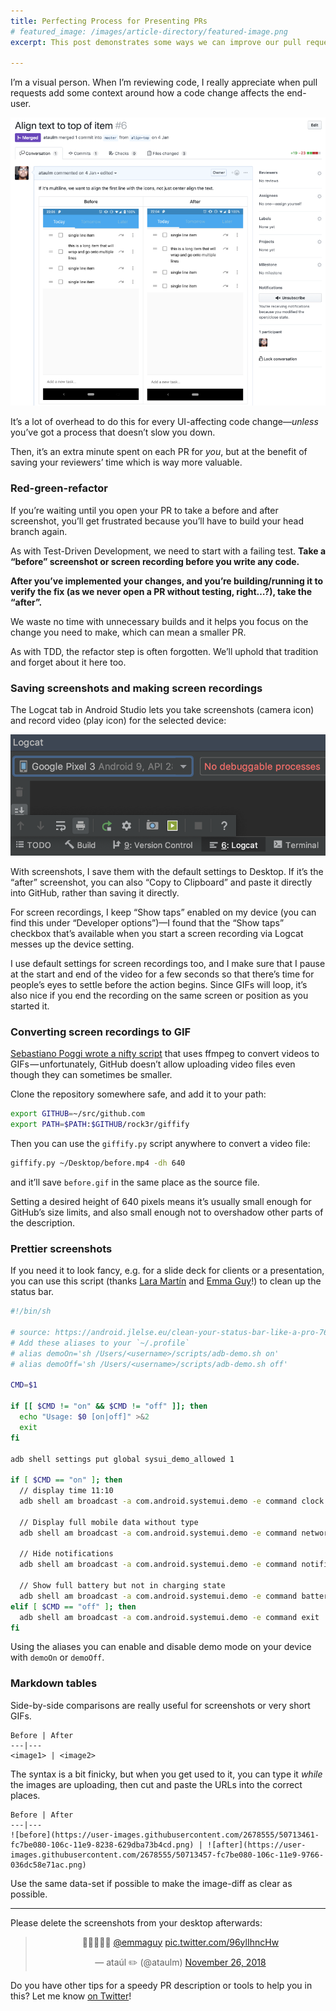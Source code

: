 ```yaml
---
title: Perfecting Process for Presenting PRs
# featured_image: /images/article-directory/featured-image.png
excerpt: This post demonstrates some ways we can improve our pull request process to add important information to help the reviewer understand our changes faster.

---
```


I’m a visual person. When I’m reviewing code, I really appreciate when pull requests add some context around how a code change affects the end-user.

![PR description for Chunks — showing before and after comparison for a UI change](/images/perfect-prs/pr-desc.png)

It’s a lot of overhead to do this for every UI-affecting code change—_unless_ you’ve got a process that doesn’t slow you down.

Then, it’s an extra minute spent on each PR for _you_, but at the benefit of saving your reviewers’ time which is way more valuable.

### Red-green-refactor

If you’re waiting until you open your PR to take a before and after screenshot, you’ll get frustrated because you’ll have to build your head branch again.

As with Test-Driven Development, we need to start with a failing test. **Take a “before” screenshot or screen recording before you write any code.**

**After you’ve implemented your changes, and you’re building/running it to verify the fix (as we never open a PR without testing, right…?), take the “after”.**

We waste no time with unnecessary builds and it helps you focus on the change you need to make, which can mean a smaller PR.

As with TDD, the refactor step is often forgotten. We’ll uphold that tradition and forget about it here too.

### Saving screenshots and making screen recordings

The Logcat tab in Android Studio lets you take screenshots (camera icon) and record video (play icon) for the selected device:

![](/images/perfect-prs/logcat-camera.png)

With screenshots, I save them with the default settings to Desktop. If it’s the “after” screenshot, you can also “Copy to Clipboard” and paste it directly into GitHub, rather than saving it directly.

For screen recordings, I keep “Show taps” enabled on my device (you can find this under “Developer options”)—I found that the “Show taps” checkbox that’s available when you start a screen recording via Logcat messes up the device setting.

I use default settings for screen recordings too, and I make sure that I pause at the start and end of the video for a few seconds so that there’s time for people’s eyes to settle before the action begins. Since GIFs will loop, it’s also nice if you end the recording on the same screen or position as you started it.

### Converting screen recordings to GIF

[Sebastiano Poggi wrote a nifty script](https://github.com/rock3r/giffify) that uses ffmpeg to convert videos to GIFs — unfortunately, GitHub doesn’t allow uploading video files even though they can sometimes be smaller.

Clone the repository somewhere safe, and add it to your path:

```bash
export GITHUB=~/src/github.com
export PATH=$PATH:$GITHUB/rock3r/giffify
```

Then you can use the `giffify.py` script anywhere to convert a video file:

```bash
giffify.py ~/Desktop/before.mp4 -dh 640
```

and it’ll save `before.gif` in the same place as the source file.

Setting a desired height of 640 pixels means it’s usually small enough for GitHub’s size limits, and also small enough not to overshadow other parts of the description.

### Prettier screenshots

If you need it to look fancy, e.g. for a slide deck for clients or a presentation, you can use this script (thanks [Lara Martín](https://medium.com/u/42754ec47023) and [Emma Guy](https://medium.com/u/64263b17ad9d)!) to clean up the status bar.

```bash
#!/bin/sh

# source: https://android.jlelse.eu/clean-your-status-bar-like-a-pro-76c89a1e2c2f
# Add these aliases to your `~/.profile`
# alias demoOn='sh /Users/<username>/scripts/adb-demo.sh on'
# alias demoOff='sh /Users/<username>/scripts/adb-demo.sh off'

CMD=$1

if [[ $CMD != "on" && $CMD != "off" ]]; then
  echo "Usage: $0 [on|off]" >&2
  exit
fi

adb shell settings put global sysui_demo_allowed 1 

if [ $CMD == "on" ]; then
  // display time 11:10
  adb shell am broadcast -a com.android.systemui.demo -e command clock -e hhmm 1110

  // Display full mobile data without type
  adb shell am broadcast -a com.android.systemui.demo -e command network -e mobile show -e level 4 -e datatype false

  // Hide notifications
  adb shell am broadcast -a com.android.systemui.demo -e command notifications -e visible false

  // Show full battery but not in charging state
  adb shell am broadcast -a com.android.systemui.demo -e command battery -e plugged false -e level 100
elif [ $CMD == "off" ]; then
  adb shell am broadcast -a com.android.systemui.demo -e command exit
fi
```

Using the aliases you can enable and disable demo mode on your device with `demoOn` or `demoOff`.

### Markdown tables

Side-by-side comparisons are really useful for screenshots or very short GIFs.

```
Before | After
---|---
<image1> | <image2>
```

The syntax is a bit finicky, but when you get used to it, you can type it _while_ the images are uploading, then cut and paste the URLs into the correct places.

```
Before | After
---|---
![before](https://user-images.githubusercontent.com/2678555/50713461-fc7be080-106c-11e9-8238-629dba73b4cd.png) | ![after](https://user-images.githubusercontent.com/2678555/50713457-fc7be080-106c-11e9-9766-036dc58e71ac.png)
```

Use the same data-set if possible to make the image-diff as clear as possible.

---

Please delete the screenshots from your desktop afterwards:

<center>
<blockquote class="twitter-tweet"><p lang="und" dir="ltr">🤮🤮🤮🤮🤮 <a href="https://twitter.com/emmaguy?ref_src=twsrc%5Etfw">@emmaguy</a> <a href="https://t.co/96ylIhncHw">pic.twitter.com/96ylIhncHw</a></p>&mdash; ataúl ✏️ (@ataulm) <a href="https://twitter.com/ataulm/status/1067056948263170048?ref_src=twsrc%5Etfw">November 26, 2018</a></blockquote>
</center>

Do you have other tips for a speedy PR description or tools to help you in this? Let me know [on Twitter](https://twitter.com/ataulm)!
